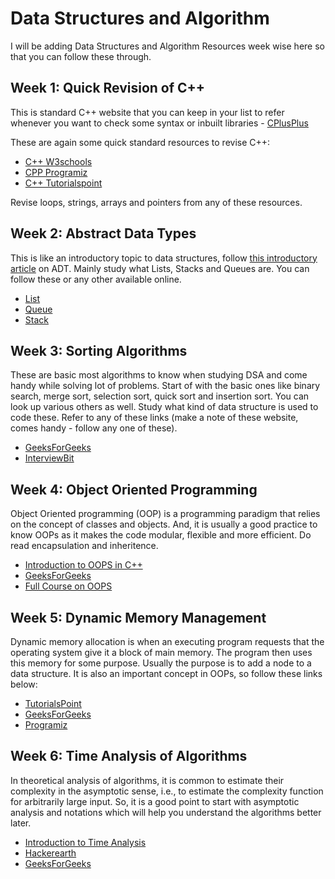 # Data Structures and Algorithm
I will be adding Data Structures and Algorithm Resources week wise here so that you can follow these through.

## Week 1: Quick Revision of C++
This is standard C++ website that you can keep in your list to refer whenever you want to check some syntax or inbuilt libraries - [CPlusPlus](http://www.cplusplus.com/doc/tutorial/)

These are again some quick standard resources to revise C++:
- [C++ W3schools](https://www.w3schools.com/cpp/)
- [CPP Programiz](https://www.programiz.com/cpp-programming)
- [C++ Tutorialspoint](https://www.tutorialspoint.com/cplusplus/index.htm)

Revise loops, strings, arrays and pointers from any of these resources.

## Week 2: Abstract Data Types
This is like an introductory topic to data structures, follow [this introductory article](https://www.geeksforgeeks.org/abstract-data-types/) on ADT. Mainly study what Lists, Stacks and Queues are. You can follow these or any other available online.

- [List](https://www.geeksforgeeks.org/list-cpp-stl/)
- [Queue](https://www.geeksforgeeks.org/queue-cpp-stl/)
- [Stack](https://www.geeksforgeeks.org/stack-in-cpp-stl/)

## Week 3: Sorting Algorithms 
These are basic most algorithms to know when studying DSA and come handy while solving lot of problems. Start of with the basic ones like binary search, merge sort, selection sort, quick sort and insertion sort. You can look up various others as well. Study what kind of data structure is used to code these. Refer to any of these links (make a note of these website, comes handy - follow any one of these).

- [GeeksForGeeks](https://www.geeksforgeeks.org/sorting-algorithms/)
- [InterviewBit](https://www.interviewbit.com/tutorial/sorting-algorithms/)

## Week 4: Object Oriented Programming 
Object Oriented programming (OOP) is a programming paradigm that relies on the concept of classes and objects. And, it is usually a good practice to know OOPs as it makes the code modular, flexible and more efficient. Do read encapsulation and inheritence.

- [Introduction to OOPS in C++](https://www.w3schools.com/cpp/cpp_oop.asp)
- [GeeksForGeeks](https://www.geeksforgeeks.org/object-oriented-programming-in-cpp/)
- [Full Course on OOPS](https://youtu.be/wN0x9eZLix4)

## Week 5: Dynamic Memory Management
Dynamic memory allocation is when an executing program requests that the operating system give it a block of main memory. The program then uses this memory for some purpose. Usually the purpose is to add a node to a data structure. It is also an important concept in OOPs, so follow these links below:

- [TutorialsPoint](https://www.tutorialspoint.com/cplusplus/cpp_dynamic_memory.htm)
- [GeeksForGeeks](https://www.geeksforgeeks.org/new-and-delete-operators-in-cpp-for-dynamic-memory/)
- [Programiz](https://www.programiz.com/cpp-programming/memory-management)

## Week 6: Time Analysis of Algorithms
In theoretical analysis of algorithms, it is common to estimate their complexity in the asymptotic sense, i.e., to estimate the complexity function for arbitrarily large input. So, it is a good point to start with asymptotic analysis and notations which will help you understand the algorithms better later.

- [Introduction to Time Analysis](https://youtu.be/9TlHvipP5yA)
- [Hackerearth](https://www.hackerearth.com/practice/basic-programming/complexity-analysis/time-and-space-complexity/tutorial/)
- [GeeksForGeeks](https://www.geeksforgeeks.org/understanding-time-complexity-simple-examples/)
